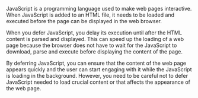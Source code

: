 JavaScript is a programming language used to make web pages interactive. When JavaScript is added to an HTML file, it needs to be loaded and executed before the page can be displayed in the web browser. 

When you defer JavaScript, you delay its execution until after the HTML content is parsed and displayed. This can speed up the loading of a web page because the browser does not have to wait for the JavaScript to download, parse and execute before displaying the content of the page.

By deferring JavaScript, you can ensure that the content of the web page appears quickly and the user can start engaging with it while the JavaScript is loading in the background. However, you need to be careful not to defer JavaScript needed to load crucial content or that affects the appearance of the web page.
